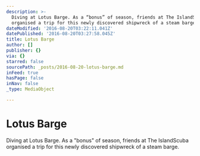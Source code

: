 ```yaml
---
description: >-
  Diving at Lotus Barge. As a “bonus” of season, friends at The IslandScuba
  organised a trip for this newly discovered shipwreck of a steam barge.
dateModified: '2016-08-20T03:22:11.041Z'
datePublished: '2016-08-20T03:27:58.045Z'
title: Lotus Barge
author: []
publisher: {}
via: {}
starred: false
sourcePath: _posts/2016-08-20-lotus-barge.md
inFeed: true
hasPage: false
inNav: false
_type: MediaObject

---
```

# Lotus Barge

Diving at Lotus Barge. As a "bonus" of season, friends at The IslandScuba organised a trip for this newly discovered shipwreck of a steam barge.